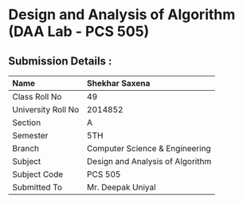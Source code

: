 # Design and Analysis of Algorithm (DAA Lab - PCS 505)


## Submission Details :


| Name | Shekhar Saxena |
| :---  | :---     |
| Class Roll No | 49
| University Roll No | 2014852 |
| Section | A |
| Semester | 5TH |
| Branch | Computer Science & Engineering |
| Subject | Design and Analysis of Algorithm |
| Subject Code | PCS 505 |
| Submitted To | Mr. Deepak Uniyal |


